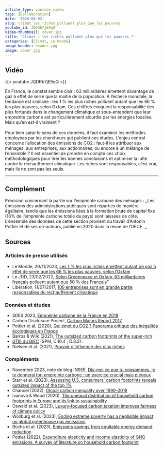 ```yaml
---
article_type: youtube_video
tags: [Collaboration]
date: '2024-03-03'
slug: climat_les_riches_polluent_plus_que_les_pauvres
youtube_id: JQDRb7jE9qQ
video-thumbnail: cover.jpg
title: 'Climat : les riches polluent plus que les pauvres ?'
categories: [Climat, Le Monde]
image-header: header.jpg
image: cover.jpg
---
```


## Vidéo

{{< youtube JQDRb7jE9qQ >}}

En France, le constat semble clair : 63 milliardaires émettent davantage de gaz à effet de serre que la moitié de la population. A l’échelle mondiale, la tendance est similaire : les 1 % les plus riches polluent autant que les 66 % les plus pauvres, selon Oxfam. Ces chiffres évoquent la responsabilité des plus fortunés dans le changement climatique et sous-entendent que leur empreinte carbone est particulièrement alourdie par les énergies fossiles. Mais qu’en est-il vraiment ? <br> <br>
Pour bien saisir le sens de ces données, il faut examiner les méthodes employées par les chercheurs qui publient ces études. L’enjeu central concerne l’allocation des émissions de CO2 : faut-il les attribuer aux ménages, aux entreprises, aux actionnaires, ou encore à un mélange de l’ensemble ? Il est essentiel de prendre en compte ces choix méthodologiques pour tirer les bonnes conclusions et optimiser la lutte contre le réchauffement climatique. Les riches sont responsables, c’est vrai, mais ils ne sont pas les seuls.


<hr>

## Complément

Précision concernant la partie sur l’empreinte carbone des ménages : _Les émissions des administrations publiques sont réparties de manière égalitaire, tandis que les émissions liées à la formation brute de capital fixe (16% de l’empreinte carbone totale du pays) sont laissées de côté. L’ensemble des données de cette section provient du travail d’Antonin Pottier et de ses co-auteurs, publié en 2020 dans la revue de l’OFCE. _

## Sources

### Articles de presse utilisés

- Le Monde, 20/11/2023, [Les 1 % les plus riches émettent autant de gaz à effet de serre que les 66 % les plus pauvres, selon l’Oxfam](https://www.lemonde.fr/planete/article/2023/11/20/les-1-les-plus-riches-emettent-autant-de-gaz-a-effet-de-serre-que-les-66-les-plus-pauvres-selon-l-oxfam_6201262_3244.html)
- Le JDD, 23/02/2022, [Selon Greenpeace et Oxfam, 63 milliardaires français polluent autant que 50 % des Français](https://www.lejdd.fr/Societe/selon-greenpeace-et-oxfam-63-milliardaires-francais-polluent-autant-que-50-des-francais-4095642)” 
- Libération, 11/07/2017, [100 entreprises sont en grande partie responsables du réchauffement climatique](https://www.liberation.fr/planete/2017/07/11/100-entreprises-sont-en-grande-partie-responsables-du-rechauffement-climatique_1582930/)

### Données et études

- SDES 2023, [Empreinte carbone de la France en 2019](https://www.statistiques.developpement-durable.gouv.fr/lempreinte-carbone-de-la-france-de-1995-2022) 
- Carbon Disclosure Project, [Carbon Majors Report 2017](https://cdn.cdp.net/cdp-production/cms/reports/documents/000/002/327/original/Carbon-Majors-Report-2017.pdf?1501833772)  
- Pottier et al. (2020), [Qui émet du CO2 ? Panorama critique des inégalités écologiques en France](https://www.cairn.info/revue-de-l-ofce-2020-5-page-73.htm)
- Barros & Wilk (2021), [The outsized carbon footprints of the super-rich](https://www.tandfonline.com/doi/full/10.1080/15487733.2021.1949847)
- [GTIII du GIEC](https://www.ipcc.ch/report/sixth-assessment-report-working-group-3/) (SPM, C.10.4 ; D.3.3) :[ ](https://www.ipcc.ch/report/sixth-assessment-report-working-group-3/)
- Nielsen et al. (2021), [Pouvoir d’influence des plus riches](https://www.nature.com/articles/s41560-021-00900-y)

### Compléments

- Novembre 2023, note de blog INSEE, [Dis-moi ce que tu consommes, je te donnerai ton empreinte carbone : un exercice crucial mais piégeux](https://blog.insee.fr/consommation-vs-empreinte-carbone-calcul-piegeux/)
- Starr et al. (2023), [Assessing U.S. consumers' carbon footprints reveals outsized impact of the top 1%](https://www.sciencedirect.com/science/article/pii/S0921800922003597)
- Chancel (2022), [Global carbon inequality over 1990–2019](https://www.nature.com/articles/s41893-022-00955-z)
- Ivanova & Wood (2020), [The unequal distribution of household carbon footprints in Europe and its link to sustainability](https://www.cambridge.org/core/journals/global-sustainability/article/unequal-distribution-of-household-carbon-footprints-in-europe-and-its-link-to-sustainability/F1ED4F705AF1C6C1FCAD477398353DC2)
- Oswald et al. (2023), [Luxury-focused carbon taxation improves fairness of climate policy](https://doi.org/10.1016/j.oneear.2023.05.027)
- Wollburg et al. (2023), [Ending extreme poverty has a negligible impact on global greenhouse gas emissions](https://www.nature.com/articles/s41586-023-06679-0) 
- Büchs et al. (2023), [Emissions savings from equitable energy demand reduction](https://www.nature.com/articles/s41560-023-01283-y) 
- Pottier (2022), [Expenditure elasticity and income elasticity of GHG emissions: A survey of literature on household carbon footprint](https://www.sciencedirect.com/science/article/pii/S0921800921003104)